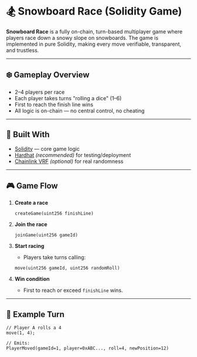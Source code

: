 # 🏂 Snowboard Race (Solidity Game)     
       
**Snowboard Race** is a fully on-chain, turn-based multiplayer game where players race down a snowy slope on snowboards. The game is implemented in pure Solidity, making every move verifiable, transparent, and trustless. 
          
---       
      
## ❄️ Gameplay Overview      
            
- 2–4 players per race         
- Each player takes turns "rolling a dice" (1–6)       
- First to reach the finish line wins       
- All logic is on-chain — no central control, no cheating       
       
---    
    
## 🧱 Built With    
     
- [Solidity](https://docs.soliditylang.org/) — core game logic      
- [Hardhat](https://hardhat.org/) *(recommended)* for testing/deployment     
- [Chainlink VRF](https://docs.chain.link/docs/vrf/v2/introduction/) *(optional)* for real randomness     
   
--- 
  
## 🎮 Game Flow    
 
1. **Create a race**   
    ```solidity     
    createGame(uint256 finishLine)   
    ```
 
2. **Join the race**
    ```solidity
    joinGame(uint256 gameId)
    ```

3. **Start racing**
    - Players take turns calling:
    ```solidity
    move(uint256 gameId, uint256 randomRoll)
    ```

4. **Win condition**
    - First to reach or exceed `finishLine` wins.

---

## 🔁 Example Turn

```solidity
// Player A rolls a 4
move(1, 4);

// Emits:
PlayerMoved(gameId=1, player=0xABC..., roll=4, newPosition=12)
